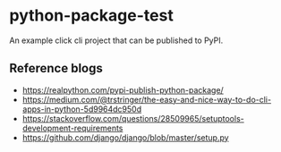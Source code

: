 # python-package-test

An example click cli project that can be published to PyPI.

## Reference blogs

* https://realpython.com/pypi-publish-python-package/
* https://medium.com/@trstringer/the-easy-and-nice-way-to-do-cli-apps-in-python-5d9964dc950d
* https://stackoverflow.com/questions/28509965/setuptools-development-requirements
* https://github.com/django/django/blob/master/setup.py
